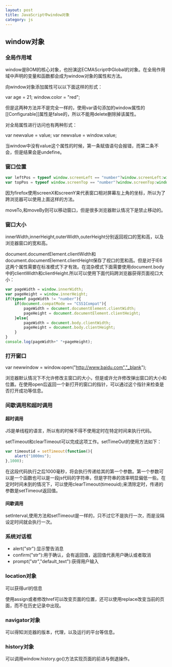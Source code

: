 ```yaml
---
layout: post
title: JavaScript中window对象
category: js
---
```


## window对象

### 全局作用域

window是BOM的核心对象，也扮演这ECMAScript中Global的对象。在全局作用域中声明的变量和函数都会成为window对象的属性和方法。

向window对象添加属性可以以下面这样的形式：

var age = 21;
window.color = "red";

但是这两种方法并不是完全一样的，使用var语句添加的window属性的[[Configurable]]属性是false的，所以不能用delete删除掉该属性。

对全局属性进行访问也有两种形式：

var newvalue = value;
var newvalue = window.value;

当window中没有value这个属性的时候，第一条赋值语句会报错，而第二条不会，但是结果会是undefine。

### 窗口位置

```javascript
var leftPos = typeof window.screenLeft == "number"?window.screenLeft:window.screenX;
var topPos = typeof window.screenTop == "number"?window.screenTop:window.screenY;
```
因为firefox使用screenX和screenY来代表窗口相对屏幕左上角的坐标，所以为了跨浏览器可以使用上面这样的方法。

moveTo,和moveBy则可以移动窗口，但是很多浏览器默认情况下是禁止移动的。

### 窗口大小

innerWidth,innerHeight,outerWidth,outerHeight分别返回视口的宽和高，以及浏览器窗口的宽和高。

document.documentElement.clientWidth和document.documentElement.clientHeight保存了视口的宽和高。但是对于IE6这两个属性需要在标准模式下才有效。在混杂模式下面需要使用document.body中的clientWidth和clientHeight.所以可以使用下面代码跨浏览器获得页面视口大小：

```javascript
var pageWidth = window.innerWidth;
var pageHeight = window.innerHeight;
if(typeof pageWidth != "number"){
	if(document.compatMode == "CSS1Compat"){
		pageWidth = document.documentElement.clientWidth;
		pageHeight = document.documentElement.clientHeight;
	}else{
		pageWidth = document.body.clientWidth;
		pageHeight = document.body.clientHeight;
	}
}
console.log(pageWidth+" "+pageHeight);
```

### 打开窗口

var newwindow = window.open("http://www.baidu.com","_blank");

浏览器默认情况下不允许修改主窗口的大小，但是或许允许修改弹出窗口的大小和位置。在使用open后返回一个新打开的窗口的指针，可以通过这个指针来检查是否打开成功等信息。

### 间歇调用和超时调用

#### 超时调用

JS是单线程的语言，所以有的时候不得不使用定时在特定时间来执行代码。

setTimeout和clearTimeout可以完成这项工作。setTimeOut的使用方法如下：


```javascript
var timeoutid = setTimeout(function(){
	alert("1000ms");	
},1000);
```

在这段代码执行之后1000毫秒，将会执行传递给其的第一个参数。第一个参数可以是一个函数也可以是一段js代码的字符串，但是字符串的效率明显偏低一些。在定时时间未到的情况下，可以使用clearTimeout(timeouid);来清除定时，传递的参数是setTimeout返回值。

#### 间歇调用

setInterval,使用方法和setTimeout是一样的，只不过它不是执行一次，而是没隔设定时间就会执行一次。


### 系统对话框

+ alert("str"):显示警告消息
+ confirm("str"):用于确认，会有返回值，返回值代表用户确认或者取消
+ prompt("str","default_text"):获得用户输入


### location对象

可以获得url的信息

使用assign或者修改href可以改变页面的位置，还可以使用replace改变当前的页面，而不在历史记录中出现。


### navigator对象

可以得知浏览器的版本，代理，以及运行的平台等信息。


### history对象

可以调用window.history.go()方法实现页面的前进与倒退操作。
